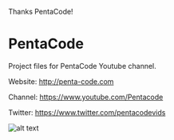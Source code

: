 Thanks PentaCode!

# PentaCode
Project files for PentaCode Youtube channel.

Website:
http://penta-code.com

Channel:
https://www.youtube.com/Pentacode

Twitter:
https://www.twitter.com/pentacodevids

![alt text](http://i.imgur.com/UUphRpZ.png "PentaCode")

